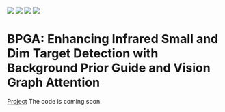 ![](https://img.shields.io/badge/Python-red)
![](https://img.shields.io/badge/SAM-brightgreen)
![](https://img.shields.io/badge/Self_Attention-green)
![](https://img.shields.io/badge/Infrared_Small_Dim_Target_Detection-yellow)

# BPGA: Enhancing Infrared Small and Dim Target Detection with Background Prior Guide and Vision Graph Attention

[Project]()
The code is coming soon.
